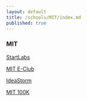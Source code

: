 ```yaml
---
layout: default
title: /schools/MIT/index.md
published: true
---
```


### MIT 

[StartLabs](http://startlabs.org/)

[MIT E-Club](http://web.mit.edu/e-club/www/about.html)

[IdeaStorm](http://ideastorm.tumblr.com/)

[MIT 100K](http://www.mit100k.org/)